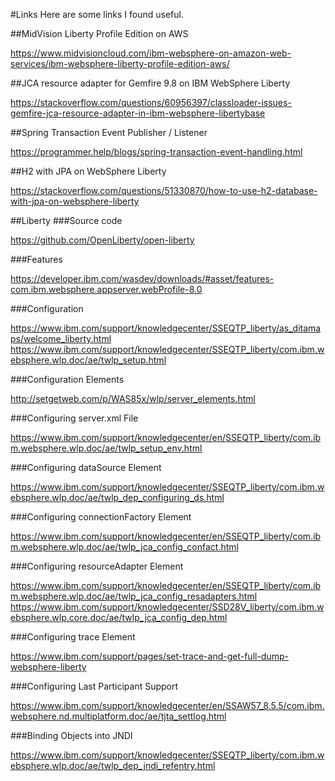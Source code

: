 #Links
Here are some links I found useful.

##MidVision Liberty Profile Edition on AWS

<https://www.midvisioncloud.com/ibm-websphere-on-amazon-web-services/ibm-websphere-liberty-profile-edition-aws/>

##JCA resource adapter for Gemfire 9.8 on IBM WebSphere Liberty

<https://stackoverflow.com/questions/60956397/classloader-issues-gemfire-jca-resource-adapter-in-ibm-websphere-libertybase>

##Spring Transaction Event Publisher / Listener

<https://programmer.help/blogs/spring-transaction-event-handling.html>

##H2 with JPA on WebSphere Liberty

<https://stackoverflow.com/questions/51330870/how-to-use-h2-database-with-jpa-on-websphere-liberty>

##Liberty
###Source code

<https://github.com/OpenLiberty/open-liberty>

###Features

<https://developer.ibm.com/wasdev/downloads/#asset/features-com.ibm.websphere.appserver.webProfile-8.0>

###Configuration

<https://www.ibm.com/support/knowledgecenter/SSEQTP_liberty/as_ditamaps/welcome_liberty.html>
<https://www.ibm.com/support/knowledgecenter/SSEQTP_liberty/com.ibm.websphere.wlp.doc/ae/twlp_setup.html>

###Configuration Elements

<http://setgetweb.com/p/WAS85x/wlp/server_elements.html>

###Configuring server.xml File

<https://www.ibm.com/support/knowledgecenter/en/SSEQTP_liberty/com.ibm.websphere.wlp.doc/ae/twlp_setup_env.html>

###Configuring dataSource Element

<https://www.ibm.com/support/knowledgecenter/SSEQTP_liberty/com.ibm.websphere.wlp.doc/ae/twlp_dep_configuring_ds.html>

###Configuring connectionFactory Element

<https://www.ibm.com/support/knowledgecenter/en/SSEQTP_liberty/com.ibm.websphere.wlp.doc/ae/twlp_jca_config_confact.html>

###Configuring resourceAdapter Element
 
<https://www.ibm.com/support/knowledgecenter/en/SSEQTP_liberty/com.ibm.websphere.wlp.doc/ae/twlp_jca_config_resadapters.html>
<https://www.ibm.com/support/knowledgecenter/SSD28V_liberty/com.ibm.websphere.wlp.core.doc/ae/twlp_jca_config_dep.html>

###Configuring trace Element

<https://www.ibm.com/support/pages/set-trace-and-get-full-dump-websphere-liberty>

###Configuring Last Participant Support

<https://www.ibm.com/support/knowledgecenter/en/SSAW57_8.5.5/com.ibm.websphere.nd.multiplatform.doc/ae/tjta_settlog.html>

###Binding Objects into JNDI

<https://www.ibm.com/support/knowledgecenter/SSEQTP_liberty/com.ibm.websphere.wlp.doc/ae/twlp_dep_jndi_refentry.html>
